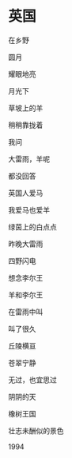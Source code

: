    

# 英国

在乡野

圆月

耀眼地亮

  

月光下

草坡上的羊

稍稍靠拢着

  

我问

大雷雨，羊呢

都没回答

  

英国人爱马

我爱马也爱羊

绿茵上的白点点

  

昨晚大雷雨

四野闪电

想念李尔王

  

羊和李尔王

在雷雨中叫

叫了很久

  

丘陵横亘

苍翠宁静

无过，也宜思过

  

阴阴的天

橡树王国

壮志未酬似的景色

1994